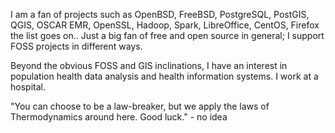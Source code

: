 I am a fan of projects such as OpenBSD, FreeBSD, PostgreSQL, PostGIS, QGIS, OSCAR EMR, OpenSSL, Hadoop, Spark, LibreOffice, CentOS, Firefox the list goes on.. Just a big fan of free and open source in general; I support FOSS projects in different ways.

Beyond the obvious FOSS and GIS inclinations, I have an interest in population health data analysis and health information systems.  I work at a hospital.

"You can choose to be a law-breaker, but we apply the laws of Thermodynamics around here.  Good luck."  - no idea
